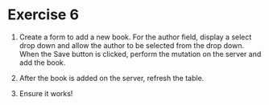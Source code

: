 # Exercise 6

1. Create a form to add a new book. For the author field, display a select drop down and allow the author to be selected from the drop down. When the Save button is clicked, perform the mutation on the server and add the book.

2. After the book is added on the server, refresh the table.

3. Ensure it works!